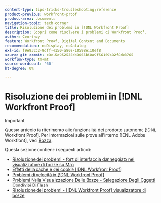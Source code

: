 ```yaml
---
content-type: tips-tricks-troubleshooting;reference
product-previous: workfront-proof
product-area: documents
navigation-topic: tech-corner
title: Risoluzione dei problemi in [!DNL Workfront Proof]
description: Scopri come risolvere i problemi di Workfront Proof.
author: Courtney
feature: Workfront Proof, Digital Content and Documents
recommendations: noDisplay, noCatalog
exl-id: f9e93cc2-9dff-4150-a809-10598e110ef8
source-git-commit: c3e15a052533d43065b50a9f56169b82f8dc3765
workflow-type: tm+mt
source-wordcount: '60'
ht-degree: 0%

---
```


# Risoluzione dei problemi in [!DNL Workfront Proof]

>[!IMPORTANT]
>
>Questo articolo fa riferimento alle funzionalità del prodotto autonomo [!DNL Workfront Proof]. Per informazioni sulle prove all&#39;interno [!DNL Adobe Workfront], vedi [Bozza](../../../review-and-approve-work/proofing/proofing.md).

Questa sezione contiene i seguenti articoli:

* [Risoluzione dei problemi - font di interfaccia danneggiato nel visualizzatore di bozze su Mac](../../../workfront-proof/wp-tech-corner/troubleshooting/corrupted-interface-font-pv-mac.md)
* [Effetti della cache e dei cookie [!DNL Workfront Proof]](../../../workfront-proof/wp-tech-corner/troubleshooting/how-cache-cookies-affect-pv.md)
* [Problemi di velocità in [!DNL Workfront Proof]](../../../workfront-proof/wp-tech-corner/troubleshooting/speed-issue.md)
* [Problemi Nella Visualizzazione Delle Bozze - Spiegazione Degli Oggetti Condivisi Di Flash](../../../workfront-proof/wp-tech-corner/troubleshooting/view-proof-flash-shared-object.md)
* [Risoluzione dei problemi - [!DNL Workfront Proof] visualizzatore di bozze](../../../workfront-proof/wp-tech-corner/troubleshooting/proofing-viewer.md)
